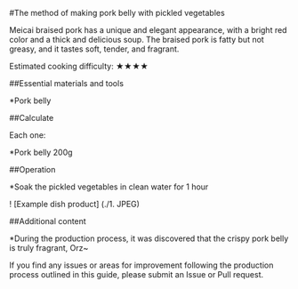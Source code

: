 #The method of making pork belly with pickled vegetables

Meicai braised pork has a unique and elegant appearance, with a bright red color and a thick and delicious soup. The braised pork is fatty but not greasy, and it tastes soft, tender, and fragrant.

Estimated cooking difficulty: ★★★★

##Essential materials and tools

*Pork belly

##Calculate

Each one:

*Pork belly 200g

##Operation

*Soak the pickled vegetables in clean water for 1 hour

! [Example dish product] (./1. JPEG)

##Additional content

*During the production process, it was discovered that the crispy pork belly is truly fragrant, Orz~

If you find any issues or areas for improvement following the production process outlined in this guide, please submit an Issue or Pull request.